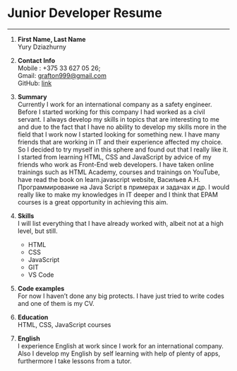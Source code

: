 
 # Junior Developer Resume # 
 ---

1. **First Name, Last Name** </br>
Yury Dziazhurny

1. **Contact Info** </br> 
Mobile : +375 33 627 05 26;</br>
Gmail: [grafton999@gmail.com](https://www.google.com/intl/ru/gmail/about/ "gmail.com") </br>
  GitHub: [link](https://github.com/Dziazhurny)</br>
  
1. **Summary** </br>
  Currently I work for an international company as a safety engineer. Before I started working for this company I had worked as a civil servant. I always develop my skills in topics that are interesting to me and due to the fact that I have no ability to develop my skills more in the field that I work now I started looking for something new. I have many friends that are working in IT and their experience affected my choice. So I decided to try myself in this sphere and found out that I really like it. I started from learning  HTML, CSS and JavaScript by advice of my friends who work as Front-End web developers. I have taken online trainings such as HTML Academy, courses and trainings on YouTube, have read the book on learn.javascript website, Васильев А.Н. Программирование на Java Script в примерах и задачах и др. 
I would really like to make my knowledges in IT deeper and I think that EPAM courses is a great opportunity in achieving this aim. 
1. **Skills**</br>
  I will list everything that I have already worked with, albeit not at a high level, but still.</br>
    - HTML 
    - CSS
    - JavaScript
    - GIT
    - VS Code
1. **Code examples**</br>
    For now I haven’t done any big protects. I have just tried to write codes and one of them is my CV.
1. **Education**</br>
    HTML, CSS, JavaScript courses
1. **English**</br>
    I experience English at work since I work for an international company. Also I develop my English by self learning with help of plenty of apps, furthermore I take lessons from a tutor.
